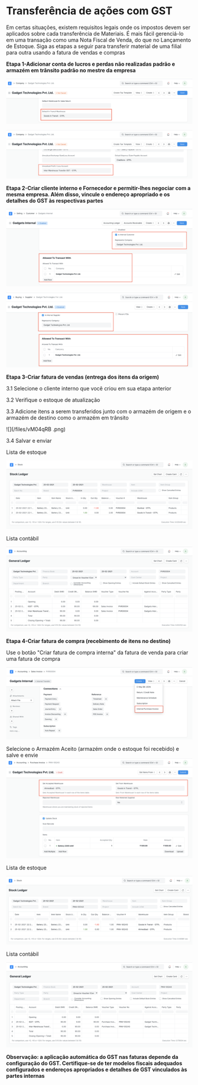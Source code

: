 # Transferência de ações com GST



Em certas situações, existem requisitos legais onde os impostos devem ser aplicados sobre cada transferência de Materiais. É mais fácil gerenciá-lo em uma transação como uma Nota Fiscal de Venda, do que no Lançamento de Estoque. Siga as etapas a seguir para transferir material de uma filial para outra usando a fatura de vendas e compras

  


**Etapa 1-Adicionar conta de lucros e perdas não realizadas padrão e armazém em trânsito padrão no mestre da empresa** 

![](/files/hoGYPBt.png)

  


![](/files/250xhKo.png)

  


  


**Etapa 2-Criar cliente interno e Fornecedor e permitir-lhes negociar com a mesma empresa. Além disso, vincule o endereço apropriado e os detalhes do GST às respectivas partes**

  


![](/files/GjUFk7x.png)  


  


![](/files/LlwQALr.png)

  


**Etapa 3-Criar fatura de vendas (entrega dos itens da origem)** 

  


3.1 Selecione o cliente interno que você criou em sua etapa anterior

3.2 Verifique o estoque de atualização

 3.3 Adicione itens a serem transferidos junto com o armazém de origem e o armazém de destino como o armazém em trânsito

  


![](/files/vM04qRB .png)

  


3.4 Salvar e enviar

  


Lista de estoque

![](/files/E2SBSfX.png)

  


Lista contábil

![](/files/WEPKbfQ.png)

  


**Etapa 4-Criar fatura de compra (recebimento de itens no destino)**

   


Use o botão "Criar fatura de compra interna" da fatura de venda para criar uma fatura de compra

  


![](/files/ApyzjiH.png)

  


Selecione o Armazém Aceito (armazém onde o estoque foi recebido) e salve e envie![](/files/LHdMlQX.png)

  


Lista de estoque

![](/files/8pwRilO.png)

  


Lista contábil

![](/files/z4uAaLS.png)  


**Observação: a aplicação automática do GST nas faturas depende da configuração do GST. Certifique-se de ter modelos fiscais adequados configurados e endereços apropriados e detalhes de GST vinculados às partes internas**










